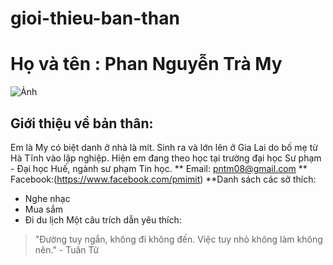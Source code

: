 # gioi-thieu-ban-than
# Họ và tên : Phan Nguyễn Trà My
![Ảnh](http://drive.google.com/file/d/1ghArrDYF9B2Qx1IM2rFSPdT_AlA3yUQ2/view?usp=drive_link)
## Giới thiệu về bản thân:
 Em là My có biệt danh ở nhà là mít. Sinh ra và lớn lên ở Gia Lai do bố mẹ từ Hà Tĩnh vào lập nghiệp. Hiện em đang theo học tại trường đại học Sư phạm - Đại học Huế, ngành sư phạm Tin học.
** Email: pntm08@gmail.com
** Facebook:(https://www.facebook.com/pmimit)
**Danh sách các sở thích:
* Nghe nhạc
* Mua sắm
* Đi du lịch
Một câu trích dẫn yêu thích:
> "Đường tuy ngắn, không đi không đến. Việc tuy nhỏ không làm không nên." - Tuân Tử